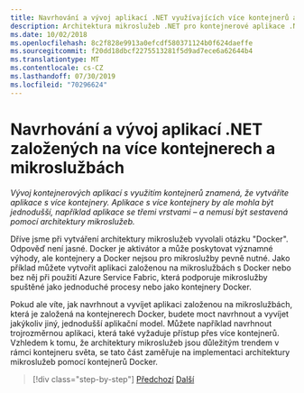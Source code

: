```yaml
---
title: Navrhování a vývoj aplikací .NET využívajících více kontejnerů a mikroslužeb
description: Architektura mikroslužeb .NET pro kontejnerové aplikace .NET | Seznamte se s externí architekturou pro navrhování a vývoj aplikací .NET využívajících více kontejnerů a mikroslužeb.
ms.date: 10/02/2018
ms.openlocfilehash: 8c2f828e9913a0efcdf580371124b0f624daeffe
ms.sourcegitcommit: f20dd18dbcf2275513281f5d9ad7ece6a62644b4
ms.translationtype: MT
ms.contentlocale: cs-CZ
ms.lasthandoff: 07/30/2019
ms.locfileid: "70296624"
---
```

# <a name="designing-and-developing-multi-container-and-microservice-based-net-applications"></a>Navrhování a vývoj aplikací .NET založených na více kontejnerech a mikroslužbách

*Vývoj kontejnerových aplikací s využitím kontejnerů znamená, že vytváříte aplikace s více kontejnery. Aplikace s více kontejnery by ale mohla být jednodušší, například aplikace se třemi vrstvami – a nemusí být sestavená pomocí architektury mikroslužeb.*

Dříve jsme při vytváření architektury mikroslužeb vyvolali otázku "Docker". Odpověď není jasné. Docker je aktivátor a může poskytovat významné výhody, ale kontejnery a Docker nejsou pro mikroslužby pevně nutné. Jako příklad můžete vytvořit aplikaci založenou na mikroslužbách s Docker nebo bez něj při použití Azure Service Fabric, která podporuje mikroslužby spuštěné jako jednoduché procesy nebo jako kontejnery Docker.

Pokud ale víte, jak navrhnout a vyvíjet aplikaci založenou na mikroslužbách, která je založená na kontejnerech Docker, budete moct navrhnout a vyvíjet jakýkoliv jiný, jednodušší aplikační model. Můžete například navrhnout trojrozměrnou aplikaci, která také vyžaduje přístup přes více kontejnerů. Vzhledem k tomu, že architektury mikroslužeb jsou důležitým trendem v rámci kontejneru světa, se tato část zaměřuje na implementaci architektury mikroslužeb pomocí kontejnerů Docker.

>[!div class="step-by-step"]
>[Předchozí](../docker-application-development-process/docker-app-development-workflow.md)
>[Další](microservice-application-design.md)
